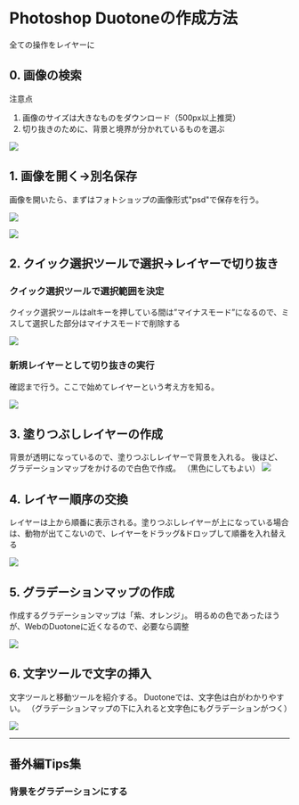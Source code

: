 # Photoshop Duotoneの作成方法

全ての操作をレイヤーに

## 0. 画像の検索

注意点

1. 画像のサイズは大きなものをダウンロード（500px以上推奨）
2. 切り抜きのために、背景と境界が分かれているものを選ぶ

![](https://github.com/ryo24/PhotoshopDuotoneExplain/blob/master/images/0_search_size.jpg)


## 1. 画像を開く→別名保存

画像を開いたら、まずはフォトショップの画像形式"psd"で保存を行う。

![](https://github.com/ryo24/PhotoshopDuotoneExplain/blob/master/images/2.1_saveas.png)

![](https://github.com/ryo24/PhotoshopDuotoneExplain/blob/master/images/2.2_choicephotoshop.png)


## 2. クイック選択ツールで選択→レイヤーで切り抜き

### クイック選択ツールで選択範囲を決定
クイック選択ツールはaltキーを押している間は”マイナスモード”になるので、ミスして選択した部分はマイナスモードで削除する

![](https://github.com/ryo24/PhotoshopDuotoneExplain/blob/master/images/0_search_size.jpg)

### 新規レイヤーとして切り抜きの実行

確認まで行う。ここで始めてレイヤーという考え方を知る。

![](https://github.com/ryo24/PhotoshopDuotoneExplain/blob/master/images/0_search_size.jpg)

## 3. 塗りつぶしレイヤーの作成
背景が透明になっているので、塗りつぶしレイヤーで背景を入れる。
後ほど、グラデーションマップをかけるので白色で作成。
（黒色にしてもよい）
![](https://github.com/ryo24/PhotoshopDuotoneExplain/blob/master/images/0_search_size.jpg)

## 4. レイヤー順序の交換

レイヤーは上から順番に表示される。塗りつぶしレイヤーが上になっている場合は、動物が出てこないので、レイヤーをドラッグ&ドロップして順番を入れ替える

![](https://github.com/ryo24/PhotoshopDuotoneExplain/blob/master/images/0_search_size.jpg)

## 5. グラデーションマップの作成

作成するグラデーションマップは「紫、オレンジ」。
明るめの色であったほうが、WebのDuotoneに近くなるので、必要なら調整

![](https://github.com/ryo24/PhotoshopDuotoneExplain/blob/master/images/0_search_size.jpg)

## 6. 文字ツールで文字の挿入

文字ツールと移動ツールを紹介する。
Duotoneでは、文字色は白がわかりやすい。
（グラデーションマップの下に入れると文字色にもグラデーションがつく）

![](https://github.com/ryo24/PhotoshopDuotoneExplain/blob/master/images/0_search_size.jpg)

---


## 番外編Tips集

### 背景をグラデーションにする
